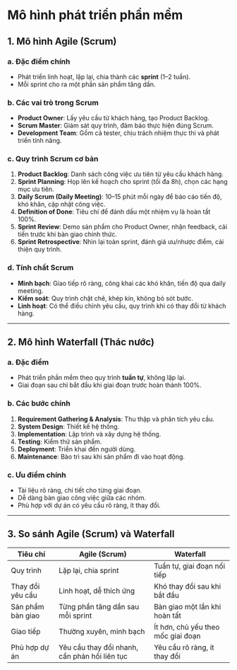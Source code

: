 # Mô hình phát triển phần mềm

## 1. Mô hình Agile (Scrum)

### a. Đặc điểm chính
- Phát triển linh hoạt, lặp lại, chia thành các **sprint** (1–2 tuần).
- Mỗi sprint cho ra một phần sản phẩm tăng dần.

### b. Các vai trò trong Scrum
- **Product Owner**: Lấy yêu cầu từ khách hàng, tạo Product Backlog.
- **Scrum Master**: Giám sát quy trình, đảm bảo thực hiện đúng Scrum.
- **Development Team**: Gồm cả tester, chịu trách nhiệm thực thi và phát triển tính năng.

### c. Quy trình Scrum cơ bản
1. **Product Backlog**: Danh sách công việc ưu tiên từ yêu cầu khách hàng.
2. **Sprint Planning**: Họp lên kế hoạch cho sprint (tối đa 8h), chọn các hạng mục ưu tiên.
3. **Daily Scrum (Daily Meeting)**: 10–15 phút mỗi ngày để báo cáo tiến độ, khó khăn, cập nhật công việc.
4. **Definition of Done**: Tiêu chí để đánh dấu một nhiệm vụ là hoàn tất 100%.
5. **Sprint Review**: Demo sản phẩm cho Product Owner, nhận feedback, cải tiến trước khi bàn giao chính thức.
6. **Sprint Retrospective**: Nhìn lại toàn sprint, đánh giá ưu/nhược điểm, cải thiện quy trình.

### d. Tính chất Scrum
- **Minh bạch**: Giao tiếp rõ ràng, công khai các khó khăn, tiến độ qua daily meeting.
- **Kiểm soát**: Quy trình chặt chẽ, khép kín, không bỏ sót bước.
- **Linh hoạt**: Có thể điều chỉnh yêu cầu, quy trình khi có thay đổi từ khách hàng.

---

## 2. Mô hình Waterfall (Thác nước)

### a. Đặc điểm
- Phát triển phần mềm theo quy trình **tuần tự**, không lặp lại.
- Giai đoạn sau chỉ bắt đầu khi giai đoạn trước hoàn thành 100%.

### b. Các bước chính
1. **Requirement Gathering & Analysis**: Thu thập và phân tích yêu cầu.
2. **System Design**: Thiết kế hệ thống.
3. **Implementation**: Lập trình và xây dựng hệ thống.
4. **Testing**: Kiểm thử sản phẩm.
5. **Deployment**: Triển khai đến người dùng.
6. **Maintenance**: Bảo trì sau khi sản phẩm đi vào hoạt động.

### c. Ưu điểm chính
- Tài liệu rõ ràng, chi tiết cho từng giai đoạn.
- Dễ dàng bàn giao công việc giữa các nhóm.
- Phù hợp với dự án có yêu cầu rõ ràng, ít thay đổi.

---

## 3. So sánh Agile (Scrum) và Waterfall

| Tiêu chí        | Agile (Scrum)                                 | Waterfall                            |
|-----------------|-----------------------------------------------|---------------------------------------|
| Quy trình       | Lặp lại, chia sprint                          | Tuần tự, giai đoạn nối tiếp           |
| Thay đổi yêu cầu| Linh hoạt, dễ thích ứng                       | Khó thay đổi sau khi bắt đầu          |
| Sản phẩm bàn giao| Từng phần tăng dần sau mỗi sprint             | Bàn giao một lần khi hoàn tất         |
| Giao tiếp       | Thường xuyên, minh bạch                       | Ít hơn, chủ yếu theo mốc giai đoạn    |
| Phù hợp dự án   | Yêu cầu thay đổi nhanh, cần phản hồi liên tục | Yêu cầu rõ ràng, ít thay đổi          |
